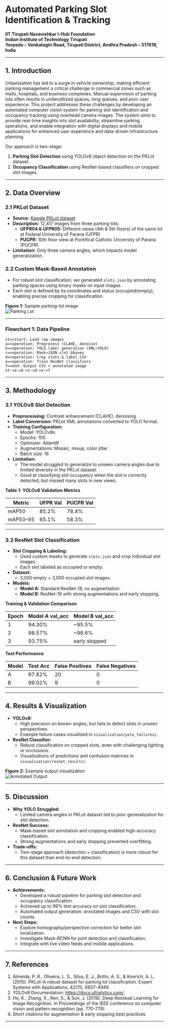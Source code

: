 # Automated Parking Slot Identification & Tracking  
**IIT Tirupati Navavishkar I-Hub Foundation**  
**Indian Institute of Technology Tirupati**  
**Yerpedu – Venkatagiri Road, Tirupati District, Andhra Pradesh – 517619, India**  

---

## 1. Introduction

Urbanization has led to a surge in vehicle ownership, making efficient parking management a critical challenge in commercial zones such as malls, hospitals, and business complexes. Manual supervision of parking lots often results in underutilized spaces, long queues, and poor user experience. This project addresses these challenges by developing an automated computer vision system for parking slot identification and occupancy tracking using overhead camera images. The system aims to provide real-time insights into slot availability, streamline parking operations, and enable integration with digital displays and mobile applications for enhanced user experience and data-driven infrastructure planning.

Our approach is two-stage:  
1. **Parking Slot Detection** using YOLOv8 object detection on the PKLot dataset.  
2. **Occupancy Classification** using ResNet-based classifiers on cropped slot images.

---

## 2. Data Overview

### 2.1 PKLot Dataset

- **Source:** [Kaggle PKLot dataset](https://www.kaggle.com/datasets/blanderbuss/parking-lot-dataset)
- **Description:** 12,417 images from three parking lots:
  - **UFPR04 & UFPR05:** Different views (4th & 5th floors) of the same lot at Federal University of Parana (UFPR)
  - **PUCPR:** 10th floor view at Pontifical Catholic University of Parana (PUCPR)
- **Limitation:** Only three camera angles, which impacts model generalization.

### 2.2 Custom Mask-Based Annotation

- For robust slot classification, we generated `slots.json` by annotating parking spaces using binary masks on input images.
- Each slot is defined by its coordinates and status (occupied/empty), enabling precise cropping for classification.

**Figure 1:** Sample parking-lot image  
![Parking Lot](./figures/parking_zone.png)

---

### Flowchart 1: Data Pipeline

```flowchart
st=>start: Load raw images
a=>operation: Preprocess (CLAHE, denoise)
b=>operation: YOLO label generation (XML→YOLO)
c=>operation: Mask→JSON slot bboxes
d=>operation: Crop slots & label CSV
e=>operation: Train ResNet classifiers
f=>end: Output CSV + annotated image
st->a->b->c->d->e->f
```

---

## 3. Methodology

### 3.1 YOLOv8 Slot Detection

- **Preprocessing:** Contrast enhancement (CLAHE), denoising.
- **Label Conversion:** PKLot XML annotations converted to YOLO format.
- **Training Configuration:**  
  - Model: YOLOv8s  
  - Epochs: 100  
  - Optimizer: AdamW  
  - Augmentations: Mosaic, mixup, color jitter  
  - Batch size: 16  
- **Limitation:**  
  - The model struggled to generalize to unseen camera angles due to limited diversity in the PKLot dataset.
  - Good at classifying slot occupancy when the slot is correctly detected, but missed many slots in new views.

**Table 1: YOLOv8 Validation Metrics**

| Metric      | UFPR Val | PUCPR Val |
|-------------|----------|-----------|
| mAP50       | 85.2%    | 78.4%     |
| mAP50–95    | 65.1%    | 58.3%     |

---

### 3.2 ResNet Slot Classification

- **Slot Cropping & Labeling:**  
  - Used custom masks to generate `slots.json` and crop individual slot images.
  - Each slot labeled as occupied or empty.
- **Dataset:**  
  - 3,000 empty + 3,000 occupied slot images.
- **Models:**  
  - **Model A:** Standard ResNet-18, no augmentation.
  - **Model B:** ResNet-18 with strong augmentations and early stopping.

**Training & Validation Comparison**

| Epoch | Model A val_acc | Model B val_acc |
|-------|-----------------|-----------------|
| 1     | 94.30%          | ~95.5%          |
| 2     | 98.57%          | ~98.6%          |
| 3     | 93.75%          | early stopped   |

**Test Performance**

| Model   | Test Acc | False Positives | False Negatives |
|---------|----------|-----------------|-----------------|
| A       | 97.82%   | 20              | 0               |
| B       | 99.02%   | 9               | 0               |

---

## 4. Results & Visualization

- **YOLOv8:**  
  - High precision on known angles, but fails to detect slots in unseen perspectives.
  - Example failure cases visualized in `visualization/yolo_failures/`.
- **ResNet Classifier:**  
  - Robust classification on cropped slots, even with challenging lighting or occlusions.
  - Visualizations of predictions and confusion matrices in `visualization/resnet_results/`.

**Figure 2:** Example output visualization  
![Annotated Output](./visualization/sample_annotated_output.png)

---

## 5. Discussion

- **Why YOLO Struggled:**  
  - Limited camera angles in PKLot dataset led to poor generalization for slot detection.
- **ResNet Success:**  
  - Mask-based slot annotation and cropping enabled high-accuracy classification.
  - Strong augmentations and early stopping prevented overfitting.
- **Trade-offs:**  
  - Two-stage approach (detection + classification) is more robust for this dataset than end-to-end detection.

---

## 6. Conclusion & Future Work

- **Achievements:**  
  - Developed a robust pipeline for parking slot detection and occupancy classification.
  - Achieved up to 99% test accuracy on slot classification.
  - Automated output generation: annotated images and CSV with slot counts.
- **Next Steps:**  
  - Explore homography/perspective correction for better slot localization.
  - Investigate Mask-RCNN for joint detection and classification.
  - Integrate with live video feeds and mobile applications.

---

## 7. References

1. Almeida, P. R., Oliveira, L. S., Silva, E. J., Britto, A. S., & Koerich, A. L. (2015). PKLot–A robust dataset for parking lot classification. Expert Systems with Applications, 42(11), 4937-4949.
2. YOLOv8 Documentation: https://docs.ultralytics.com/
3. He, K., Zhang, X., Ren, S., & Sun, J. (2016). Deep Residual Learning for Image Recognition. In Proceedings of the IEEE conference on computer vision and pattern recognition (pp. 770-778).
4. Short citations for augmentation & early stopping best practices.

---

